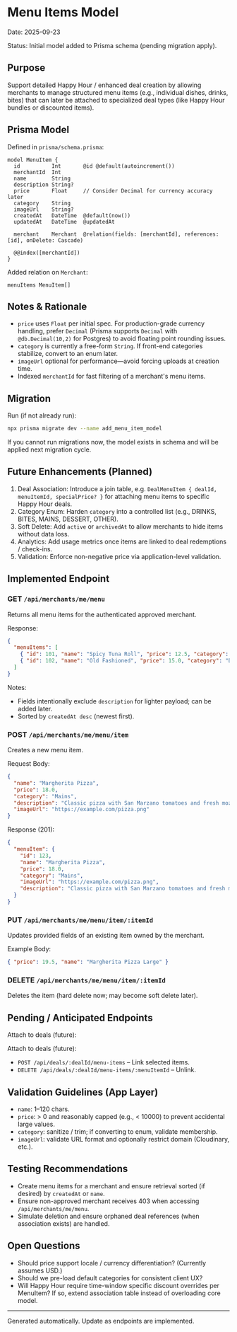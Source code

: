 # Menu Items Model

Date: 2025-09-23

Status: Initial model added to Prisma schema (pending migration apply).

## Purpose

Support detailed Happy Hour / enhanced deal creation by allowing merchants to manage structured menu items (e.g., individual dishes, drinks, bites) that can later be attached to specialized deal types (like Happy Hour bundles or discounted items).

## Prisma Model

Defined in `prisma/schema.prisma`:

```prisma
model MenuItem {
  id          Int       @id @default(autoincrement())
  merchantId  Int
  name        String
  description String?
  price       Float     // Consider Decimal for currency accuracy later
  category    String
  imageUrl    String?
  createdAt   DateTime  @default(now())
  updatedAt   DateTime  @updatedAt

  merchant    Merchant  @relation(fields: [merchantId], references: [id], onDelete: Cascade)

  @@index([merchantId])
}
```

Added relation on `Merchant`:

```prisma
menuItems MenuItem[]
```

## Notes & Rationale

- `price` uses `Float` per initial spec. For production-grade currency handling, prefer `Decimal` (Prisma supports `Decimal` with `@db.Decimal(10,2)` for Postgres) to avoid floating point rounding issues.
- `category` is currently a free-form `String`. If front-end categories stabilize, convert to an enum later.
- `imageUrl` optional for performance—avoid forcing uploads at creation time.
- Indexed `merchantId` for fast filtering of a merchant's menu items.

## Migration

Run (if not already run):

```bash
npx prisma migrate dev --name add_menu_item_model
```

If you cannot run migrations now, the model exists in schema and will be applied next migration cycle.

## Future Enhancements (Planned)

1. Deal Association: Introduce a join table, e.g. `DealMenuItem { dealId, menuItemId, specialPrice? }` for attaching menu items to specific Happy Hour deals.
2. Category Enum: Harden `category` into a controlled list (e.g., DRINKS, BITES, MAINS, DESSERT, OTHER).
3. Soft Delete: Add `active` or `archivedAt` to allow merchants to hide items without data loss.
4. Analytics: Add usage metrics once items are linked to deal redemptions / check-ins.
5. Validation: Enforce non-negative price via application-level validation.

## Implemented Endpoint

### GET `/api/merchants/me/menu`

Returns all menu items for the authenticated approved merchant.

Response:

```json
{
  "menuItems": [
    { "id": 101, "name": "Spicy Tuna Roll", "price": 12.5, "category": "Bites", "imageUrl": "https://example.com/roll.png" },
    { "id": 102, "name": "Old Fashioned", "price": 15.0, "category": "Drinks", "imageUrl": "https://example.com/drink.png" }
  ]
}
```

Notes:

- Fields intentionally exclude `description` for lighter payload; can be added later.
- Sorted by `createdAt desc` (newest first).

### POST `/api/merchants/me/menu/item`

Creates a new menu item.

Request Body:

```json
{
  "name": "Margherita Pizza",
  "price": 18.0,
  "category": "Mains",
  "description": "Classic pizza with San Marzano tomatoes and fresh mozzarella.",
  "imageUrl": "https://example.com/pizza.png"
}
```

Response (201):

```json
{
  "menuItem": {
    "id": 123,
    "name": "Margherita Pizza",
    "price": 18.0,
    "category": "Mains",
    "imageUrl": "https://example.com/pizza.png",
    "description": "Classic pizza with San Marzano tomatoes and fresh mozzarella."
  }
}
```

### PUT `/api/merchants/me/menu/item/:itemId`

Updates provided fields of an existing item owned by the merchant.

Example Body:

```json
{ "price": 19.5, "name": "Margherita Pizza Large" }
```

### DELETE `/api/merchants/me/menu/item/:itemId`

Deletes the item (hard delete now; may become soft delete later).

## Pending / Anticipated Endpoints

Attach to deals (future):

Attach to deals (future):

- `POST /api/deals/:dealId/menu-items` – Link selected items.
- `DELETE /api/deals/:dealId/menu-items/:menuItemId` – Unlink.

## Validation Guidelines (App Layer)

- `name`: 1–120 chars.
- `price`: > 0 and reasonably capped (e.g., < 10000) to prevent accidental large values.
- `category`: sanitize / trim; if converting to enum, validate membership.
- `imageUrl`: validate URL format and optionally restrict domain (Cloudinary, etc.).

## Testing Recommendations

- Create menu items for a merchant and ensure retrieval sorted (if desired) by `createdAt` or `name`.
- Ensure non-approved merchant receives 403 when accessing `/api/merchants/me/menu`.
- Simulate deletion and ensure orphaned deal references (when association exists) are handled.

## Open Questions

- Should price support locale / currency differentiation? (Currently assumes USD.)
- Should we pre-load default categories for consistent client UX?
- Will Happy Hour require time-window specific discount overrides per MenuItem? If so, extend association table instead of overloading core model.

---

Generated automatically. Update as endpoints are implemented.
